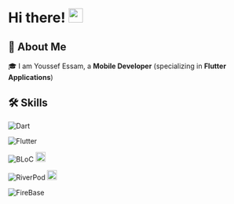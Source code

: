 
# Hi there! <img src="https://media.giphy.com/media/hvRJCLFzcasrR4ia7z/giphy.gif" width="29px" height="29px">

  

## 🚀 About Me

  
🎓 I am Youssef Essam, a **Mobile Developer** (specializing in **Flutter Applications**)

## 🛠️ Skills

![Dart](https://img.shields.io/badge/Dart-Programming_language-blue?logo=dart) 

![Flutter](https://img.shields.io/badge/Flutter-FrameWork-blue?logo=flutter&logoColor=white)

![BLoC](https://img.shields.io/badge/BLoC-State_Management-blue) <img  src='https://th.bing.com/th/id/R.de1a35485bc18c163da8e88c44259cf6?rik=zzY0jrdkV7HpXA&pid=ImgRaw&r=0'  width="20"  height="20">

![RiverPod](https://img.shields.io/badge/RiverPod-State_Management-blue)  <img  src='https://riverpod.dev/img/logo.png'  width="20"  height="20">

![FireBase](https://img.shields.io/badge/FireBase-BackEnd-red?logo=firebase&logoColor=red) 


